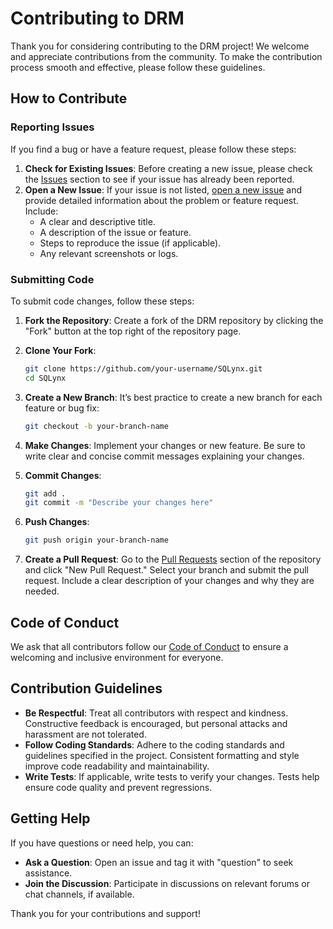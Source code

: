# Contributing to DRM

Thank you for considering contributing to the DRM project! We welcome and appreciate contributions from the community. To make the contribution process smooth and effective, please follow these guidelines.

## How to Contribute

### Reporting Issues

If you find a bug or have a feature request, please follow these steps:

1. **Check for Existing Issues**: Before creating a new issue, please check the [Issues](https://github.com/ChHsiching/drm/issues) section to see if your issue has already been reported.
2. **Open a New Issue**: If your issue is not listed, [open a new issue](https://github.com/ChHsiching/drm/issues/new) and provide detailed information about the problem or feature request. Include:
   - A clear and descriptive title.
   - A description of the issue or feature.
   - Steps to reproduce the issue (if applicable).
   - Any relevant screenshots or logs.

### Submitting Code

To submit code changes, follow these steps:

1. **Fork the Repository**: Create a fork of the DRM repository by clicking the "Fork" button at the top right of the repository page.

2. **Clone Your Fork**:
   ```bash
   git clone https://github.com/your-username/SQLynx.git
   cd SQLynx
   ```

3. **Create a New Branch**: It’s best practice to create a new branch for each feature or bug fix:
   ```bash
   git checkout -b your-branch-name
   ```

4. **Make Changes**: Implement your changes or new feature. Be sure to write clear and concise commit messages explaining your changes.

5. **Commit Changes**:
   ```bash
   git add .
   git commit -m "Describe your changes here"
   ```

6. **Push Changes**:
   ```bash
   git push origin your-branch-name
   ```

7. **Create a Pull Request**: Go to the [Pull Requests](https://github.com/ChHsiching/SQLynx/pulls) section of the repository and click "New Pull Request." Select your branch and submit the pull request. Include a clear description of your changes and why they are needed.

## Code of Conduct

We ask that all contributors follow our [Code of Conduct](CODE_OF_CONDUCT.md) to ensure a welcoming and inclusive environment for everyone.

## Contribution Guidelines

- **Be Respectful**: Treat all contributors with respect and kindness. Constructive feedback is encouraged, but personal attacks and harassment are not tolerated.
- **Follow Coding Standards**: Adhere to the coding standards and guidelines specified in the project. Consistent formatting and style improve code readability and maintainability.
- **Write Tests**: If applicable, write tests to verify your changes. Tests help ensure code quality and prevent regressions.

## Getting Help

If you have questions or need help, you can:

- **Ask a Question**: Open an issue and tag it with "question" to seek assistance.
- **Join the Discussion**: Participate in discussions on relevant forums or chat channels, if available.

Thank you for your contributions and support!